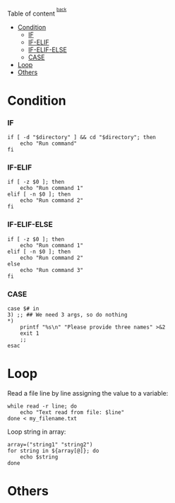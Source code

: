 Table of content <sup><sup>[back](./README.md)</sup></sup>

- [Condition](#condition)
    - [IF](#if)
    - [IF-ELIF](#if-elif)
    - [IF-ELIF-ELSE](#if-elif-else)
    - [CASE](#case)
- [Loop](#loop)
- [Others](#others)

# Condition

### IF

```
if [ -d "$directory" ] && cd "$directory"; then
    echo "Run command"
fi
```

### IF-ELIF

```
if [ -z $0 ]; then
    echo "Run command 1"
elif [ -n $0 ]; then
    echo "Run command 2"
fi
```

### IF-ELIF-ELSE

```
if [ -z $0 ]; then
    echo "Run command 1"
elif [ -n $0 ]; then
    echo "Run command 2"
else
    echo "Run command 3"
fi
```

### CASE

```
case $# in
3) ;; ## We need 3 args, so do nothing
*)
    printf "%s\n" "Please provide three names" >&2
    exit 1
    ;;
esac
```

# Loop

Read a file line by line assigning the value to a variable:

```
while read -r line; do
    echo "Text read from file: $line"
done < my_filename.txt
```

Loop string in array:

```
array=("string1" "string2")
for string in ${array[@]}; do
    echo $string
done
```

# Others

